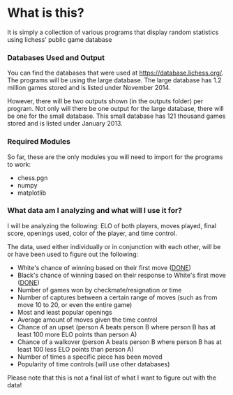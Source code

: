 # What is this?
It is simply a collection of various programs that display random statistics using lichess' public game database

### Databases Used and Output
You can find the databases that were used at https://database.lichess.org/. The programs will be using the large database. The large database has 1.2 million games stored and is listed under November 2014. 

However, there will be two outputs shown (in the outputs folder) per program. Not only will there be one output for the large database, there will be one for the small database. This small database has 121 thousand games stored and is listed under January 2013. 

### Required Modules
So far, these are the only modules you will need to import for the programs to work:
 - chess.pgn
 - numpy
 - matplotlib
 
### What data am I analyzing and what will I use it for?
I will be analyzing the following: ELO of both players, moves played, final score, openings used, color of the player, and time control.

The data, used either individually or in conjunction with each other, will be or have been used to figure out the following:
 - White's chance of winning based on their first move ([DONE](https://github.com/AnthonyHPham/lichess-Data-Analysis/blob/master/Programs/WinningFirstMoves.py))
 - Black's chance of winning based on their response to White's first move ([DONE](https://github.com/AnthonyHPham/lichess-Data-Analysis/blob/master/Programs/WinningResponseMoves.py))
 - Number of games won by checkmate/resignation or time
 - Number of captures between a certain range of moves (such as from move 10 to 20, or even the entire game)
 - Most and least popular openings
 - Average amount of moves given the time control
 - Chance of an upset (person A beats person B where person B has at least 100 more ELO points than person A)
 - Chance of a walkover (person A beats person B where person B has at least 100 less ELO points than person A)
 - Number of times a specific piece has been moved
 - Popularity of time controls (will use other databases)
 
 Please note that this is not a final list of what I want to figure out with the data!
